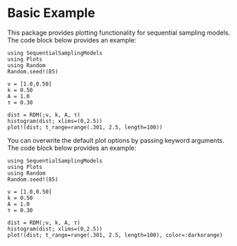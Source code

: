 # Basic Example 

This package provides plotting functionality for sequential sampling models. The code block below provides an example:

```@example basic_example 
using SequentialSamplingModels
using Plots
using Random 
Random.seed!(85)

ν = [1.0,0.50]
k = 0.50
A = 1.0
τ = 0.30

dist = RDM(;ν, k, A, τ)
histogram(dist; xlims=(0,2.5))
plot!(dist; t_range=range(.301, 2.5, length=100))
```
You can overwrite the default plot options by passing keyword arguments. The code block below provides an example:

```@example basic_example 
using SequentialSamplingModels
using Plots
using Random 
Random.seed!(85)

ν = [1.0,0.50]
k = 0.50
A = 1.0
τ = 0.30

dist = RDM(;ν, k, A, τ)
histogram(dist; xlims=(0,2.5))
plot!(dist; t_range=range(.301, 2.5, length=100), color=:darkorange)
```